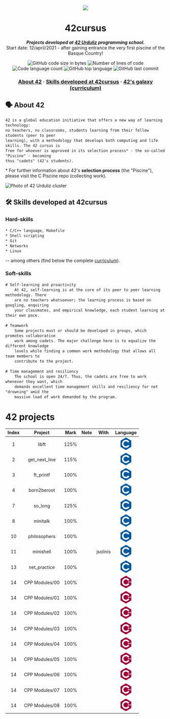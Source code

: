 <p align="center">
	<img align="center" src="https://github.com/iker-gonzalez/42_cursus/blob/main/assets/42-logo.png">
</p>

<h1 align="center">
	42cursus
</h1>

<p align="center">
	<b><i>Projects developed at <a href="https://www.42urduliz.com/">42 Urduliz</a> programming school.</i></b><br>
	Start date: 12/april/2021 - after gaining entrance the very first piscine of the Basque Country!
</p>

<p align="center">
	<img alt="GitHub code size in bytes" src="https://img.shields.io/github/languages/code-size/appinha/42cursus?color=blueviolet" />
	<img alt="Number of lines of code" src="https://img.shields.io/tokei/lines/github/appinha/42cursus?color=blueviolet" />
	<img alt="Code language count" src="https://img.shields.io/github/languages/count/appinha/42cursus?color=blue" />
	<img alt="GitHub top language" src="https://img.shields.io/github/languages/top/appinha/42cursus?color=blue" />
	<img alt="GitHub last commit" src="https://img.shields.io/github/last-commit/appinha/42cursus?color=brightgreen" />
</p>

<h3 align="center">
	<a href="#%EF%B8%8F-about-42">About 42</a>
	<span> · </span>
	<a href="#%EF%B8%8F-skills-developed-at-42cursus">Skills developed at 42cursus</a>
	<span> · </span>
	<a href="#-42s-galaxy-curriculum">42's galaxy (curriculum)</a>
</h3>

## 🗣️ About 42

	42 is a global education initiative that offers a new way of learning technology:
	no teachers, no classrooms, students learning from their fellow students (peer to peer
	learning), with a methodology that develops both computing and life skills. The 42 cursus is
	free for whoever is approved in its selection process* - the so-called "Piscine" - becoming
	thus "cadets" (42's students).

\* For further information about 42's **selection process** (the "Piscine"), please visit the C Piscine repo (collecting work).


![Photo of 42 Urduliz cluster](https://bilbaohiria.com/wp-content/uploads/2020/11/grupo-42-telefonica-urduliz-1024x576.jpg.webp)

## 🛠️ Skills developed at 42cursus

### Hard-skills

	* C/C++ language, Makefile
	* Shell scripting
	* Git
	* Networks
	* Linux

-- among others (find below the complete [curriculum](#-42s-galaxy-curriculum)).

### Soft-skills

	# Self-learning and proactivity
		At 42, self-learning is at the core of its peer to peer learning methodology. There
		are no teachers whatsoever; the learning process is based on googling, enquiring
		your classmates, and empirical knowledge, each student learning at their own pace.

	# Teamwork
		Some projects must or should be developed in groups, which promotes collaborative
		work among cadets. The major challenge here is to equalize the different knowledge
		levels while finding a common work methodology that allows all team members to
		contribute to the project.

	# Time management and resiliency
		The school is open 24/7. Thus, the cadets are free to work whenever they want, which
		demands excellent time management skills and resiliency for not "drowning" amid the
		massive load of work demanded by the program.

# 42 projects

| Index |      Project     | Mark |     Note     |   With    |     Language    |
|:-----:|:----------------:|:----:|:------------:|:---------:|:---------------:|
|   1   |       libft      | 125% |              |           | <img src="https://raw.githubusercontent.com/devicons/devicon/master/icons/c/c-plain.svg" alt="c" width="40" height="40"/> |
|   2   |   get_next_line  | 115% |              |           | <img src="https://raw.githubusercontent.com/devicons/devicon/master/icons/c/c-plain.svg" alt="c" width="40" height="40"/> |
|   3   |     ft_printf    | 100% |              |           | <img src="https://raw.githubusercontent.com/devicons/devicon/master/icons/c/c-plain.svg" alt="c" width="40" height="40"/> |
|   4   |   born2beroot    | 100% |              |           | <img src="https://raw.githubusercontent.com/devicons/devicon/master/icons/c/c-plain.svg" alt="c" width="40" height="40"/> |
|   7   |      so_long     | 125% |              |           | <img src="https://raw.githubusercontent.com/devicons/devicon/master/icons/c/c-plain.svg" alt="c" width="40" height="40"/> |
|   8   |     minitalk     | 100% |              |           | <img src="https://raw.githubusercontent.com/devicons/devicon/master/icons/c/c-plain.svg" alt="c" width="40" height="40"/> |
|   10  |   philosophers   | 100% |              |           | <img src="https://raw.githubusercontent.com/devicons/devicon/master/icons/c/c-plain.svg" alt="c" width="40" height="40"/> |
|   11  |     minishell    | 100% |              | jsolinis  | <img src="https://raw.githubusercontent.com/devicons/devicon/master/icons/c/c-plain.svg" alt="c" width="40" height="40"/> |
|   13  |   net_practice   | 100% |              |           | <img src="https://raw.githubusercontent.com/devicons/devicon/master/icons/c/c-plain.svg" alt="c" width="40" height="40"/> |
|   14  |  CPP Modules/00  | 100% |              |           | <img src="https://raw.githubusercontent.com/devicons/devicon/master/icons/cplusplus/cplusplus-plain.svg" alt="cpp" width="40" height="40"/> |
|   14  |  CPP Modules/01  | 100% |              |           | <img src="https://raw.githubusercontent.com/devicons/devicon/master/icons/cplusplus/cplusplus-plain.svg" alt="cpp" width="40" height="40"/> |
|   14  |  CPP Modules/02  | 100% |              |           | <img src="https://raw.githubusercontent.com/devicons/devicon/master/icons/cplusplus/cplusplus-plain.svg" alt="cpp" width="40" height="40"/> |
|   14  |  CPP Modules/03  | 100% |              |           | <img src="https://raw.githubusercontent.com/devicons/devicon/master/icons/cplusplus/cplusplus-plain.svg" alt="cpp" width="40" height="40"/> |
|   14  |  CPP Modules/04  | 100% |              |           | <img src="https://raw.githubusercontent.com/devicons/devicon/master/icons/cplusplus/cplusplus-plain.svg" alt="cpp" width="40" height="40"/> |
|   14  |  CPP Modules/05  | 100% |              |           | <img src="https://raw.githubusercontent.com/devicons/devicon/master/icons/cplusplus/cplusplus-plain.svg" alt="cpp" width="40" height="40"/> |
|   14  |  CPP Modules/06  | 100% |              |           | <img src="https://raw.githubusercontent.com/devicons/devicon/master/icons/cplusplus/cplusplus-plain.svg" alt="cpp" width="40" height="40"/> |
|   14  |  CPP Modules/07  | 100% |              |           | <img src="https://raw.githubusercontent.com/devicons/devicon/master/icons/cplusplus/cplusplus-plain.svg" alt="cpp" width="40" height="40"/> |
|   14  |  CPP Modules/08  | 100% |              |           | <img src="https://raw.githubusercontent.com/devicons/devicon/master/icons/cplusplus/cplusplus-plain.svg" alt="cpp" width="40" height="40"/> |

